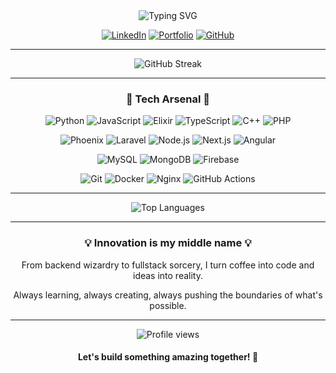 <div align="center">
  <img src="https://readme-typing-svg.herokuapp.com?font=Fira+Code&size=30&duration=3000&pause=1000&color=00FF00&center=true&vCenter=true&width=435&lines=Hello%2C+World!;I'm+Messaoud+Hamdi;Software+Engineer;Innovation+Enthusiast" alt="Typing SVG" />
</div>

<div align="center">

[![LinkedIn](https://img.shields.io/badge/Connect-0A66C2?style=for-the-badge&logo=linkedin&logoColor=white)](https://www.linkedin.com/in/messaoud-hamdi/)
[![Portfolio](https://img.shields.io/badge/Portfolio-000000?style=for-the-badge&logo=About.me&logoColor=white)](https://messaoudhamdi.vercel.app)
[![GitHub](https://img.shields.io/badge/Follow-100000?style=for-the-badge&logo=github&logoColor=white)](https://github.com/hmdmsd)

</div>

---

<div align="center">
  <img src="https://github-readme-streak-stats.herokuapp.com/?user=hmdmsd&theme=highcontrast&hide_border=true" alt="GitHub Streak" />
</div>

---

<h3 align="center">🚀 Tech Arsenal 🚀</h3>

<div align="center">

![Python](https://img.shields.io/badge/-Python-3776AB?style=for-the-badge&logo=python&logoColor=white)
![JavaScript](https://img.shields.io/badge/-JavaScript-F7DF1E?style=for-the-badge&logo=javascript&logoColor=black)
![Elixir](https://img.shields.io/badge/-Elixir-4B275F?style=for-the-badge&logo=elixir&logoColor=white)
![TypeScript](https://img.shields.io/badge/-TypeScript-007ACC?style=for-the-badge&logo=typescript&logoColor=white)
![C++](https://img.shields.io/badge/-C++-00599C?style=for-the-badge&logo=c%2B%2B&logoColor=white)
![PHP](https://img.shields.io/badge/-PHP-777BB4?style=for-the-badge&logo=php&logoColor=white)

![Phoenix](https://img.shields.io/badge/-Phoenix-FD4F00?style=for-the-badge&logo=phoenix&logoColor=white)
![Laravel](https://img.shields.io/badge/-Laravel-FF2D20?style=for-the-badge&logo=laravel&logoColor=white)
![Node.js](https://img.shields.io/badge/-Node.js-339933?style=for-the-badge&logo=node.js&logoColor=white)
![Next.js](https://img.shields.io/badge/-Next.js-000000?style=for-the-badge&logo=next.js&logoColor=white)
![Angular](https://img.shields.io/badge/-Angular-DD0031?style=for-the-badge&logo=angular&logoColor=white)

![MySQL](https://img.shields.io/badge/-MySQL-4479A1?style=for-the-badge&logo=mysql&logoColor=white)
![MongoDB](https://img.shields.io/badge/-MongoDB-47A248?style=for-the-badge&logo=mongodb&logoColor=white)
![Firebase](https://img.shields.io/badge/-Firebase-FFCA28?style=for-the-badge&logo=firebase&logoColor=black)

![Git](https://img.shields.io/badge/-Git-F05032?style=for-the-badge&logo=git&logoColor=white)
![Docker](https://img.shields.io/badge/-Docker-2496ED?style=for-the-badge&logo=docker&logoColor=white)
![Nginx](https://img.shields.io/badge/-Nginx-009639?style=for-the-badge&logo=nginx&logoColor=white)
![GitHub Actions](https://img.shields.io/badge/-GitHub%20Actions-2088FF?style=for-the-badge&logo=github-actions&logoColor=white)

</div>

---

<div align="center">
  <img src="https://github-readme-stats.vercel.app/api/top-langs/?username=hmdmsd&layout=compact&theme=vision-friendly-dark" alt="Top Languages" />
</div>

---

<div align="center">
  <h3>💡 Innovation is my middle name 💡</h3>
  <p>From backend wizardry to fullstack sorcery, I turn coffee into code and ideas into reality.</p>
  <p>Always learning, always creating, always pushing the boundaries of what's possible.</p>
</div>

---

<div align="center">
  <img src="https://komarev.com/ghpvc/?username=hmdmsd&color=brightgreen" alt="Profile views" />
  <h4>Let's build something amazing together! 🚀</h4>
</div>
